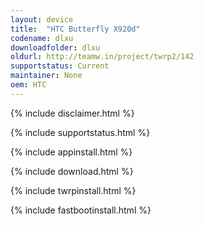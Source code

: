 ```yaml
---
layout: device
title:  "HTC Butterfly X920d"
codename: dlxu
downloadfolder: dlxu
oldurl: http://teamw.in/project/twrp2/142
supportstatus: Current
maintainer: None
oem: HTC
---
```


{% include disclaimer.html %}

{% include supportstatus.html %}

{% include appinstall.html %}

{% include download.html %}

{% include twrpinstall.html %}

{% include fastbootinstall.html %}
